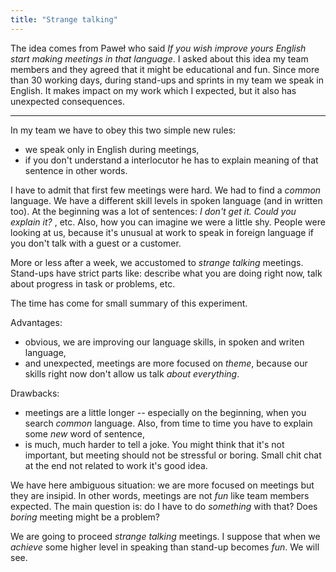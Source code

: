 ```yaml
---
title: "Strange talking"
---
```


The idea comes from Paweł who said _If you wish improve yours English start
making meetings in that language_. I asked about this idea my team members and
they agreed that it might be educational and fun. Since more than 30 working days,
during stand-ups and sprints in my team we speak in English. It makes impact
on my work which I expected, but it also has unexpected consequences.

---

In my team we have to obey this two simple new rules:
* we speak only in English during meetings,
* if you don't understand a interlocutor he has to explain meaning of that
sentence in other words.

I have to admit that first few meetings were hard. We had to find a _common_
language. We have a different skill levels in spoken language (and in written too).
At the beginning was a lot of sentences: _I don't get it. Could you explain it?_
, etc. Also, how you can imagine we were a little shy. People were looking at us,
because it's unusual at work to speak in foreign language if you don't talk with
a guest or a customer.

More or less after a week, we accustomed to _strange talking_ meetings. Stand-ups
have strict parts like: describe what you are doing right now, talk about progress
in task or problems, etc. 

The time has come for small summary of this experiment.

Advantages:
* obvious, we are improving our language skills, in spoken and writen language,
* and unexpected, meetings are more focused on _theme_, because our skills
right now don't allow us talk _about everything_.

Drawbacks:
* meetings are a little longer -- especially on the beginning, when you search _common_
language. Also, from time to time you have to explain some _new_ word of sentence,
* is much, much harder to tell a joke. You might think that it's not important,
but meeting should not be stressful or boring. Small chit chat at the end not related to
work it's good idea.

We have here ambiguous situation: we are more focused on meetings but they are
insipid. In other words, meetings are not _fun_ like team members expected.
The main question is: do I have to do _something_ with that? Does _boring_ meeting
might be a problem?

We are going to proceed _strange talking_ meetings. I suppose that when we _achieve_ some
higher level in speaking than stand-up becomes _fun_. We will see.
